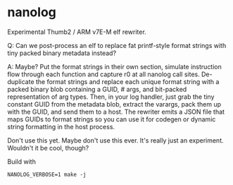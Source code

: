 # nanolog
Experimental Thumb2 / ARM v7E-M elf rewriter.

Q: Can we post-process an elf to replace fat printf-style format strings with tiny packed binary metadata instead?

A: Maybe? Put the format strings in their own section, simulate instruction flow through each function and capture r0 at all nanolog call sites. De-duplicate the format strings and replace each unique format string with a packed binary blob containing a GUID, # args, and bit-packed representation of arg types. Then, in your log handler, just grab the tiny constant GUID from the metadata blob, extract the varargs, pack them up with the GUID, and send them to a host. The rewriter emits a JSON file that maps GUIDs to format strings so you can use it for codegen or dynamic string formatting in the host process.

Don't use this yet. Maybe don't use this ever. It's really just an experiment. Wouldn't it be cool, though?

Build with
```
NANOLOG_VERBOSE=1 make -j
```
